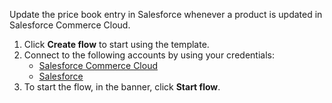 Update the price book entry in Salesforce whenever a product is updated in Salesforce Commerce Cloud.

1. Click **Create flow** to start using the template.
2. Connect to the following accounts by using your credentials:
   - [Salesforce Commerce Cloud](https://www.ibm.com/docs/en/app-connect/containers_cd?topic=apps-salesforce-commerce-cloud-digital-data)
   - [Salesforce](https://www.ibm.com/docs/en/app-connect/containers_cd?topic=apps-salesforce) 
3. To start the flow, in the banner, click **Start flow**.